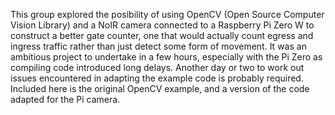 This group explored the posibility of using OpenCV (Open Source Computer Vision Library) and a NoIR camera connected to a Raspberry Pi Zero W to construct a better gate counter, one that would actually count egress and ingress traffic rather than just detect some form of movement.
It was an ambitious project to undertake in a few hours, especially with the Pi Zero as compiling code introduced long delays.  Another day or two to work out issues encountered in adapting the example code is probably required.
Included here is the original OpenCV example, and a version of the code adapted for the Pi camera.
